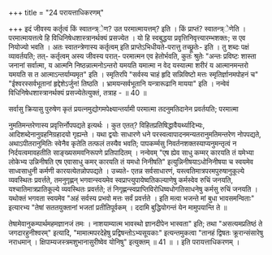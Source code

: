 +++
title = "24 परायत्ताधिकरणम्"

+++
इदं जीवस्य कर्तृत्वं किं स्वातन्त्र्ेण? उत परमात्मायत्तम्? इति । किं प्राप्तं? स्वातन्त्र्ेणेति । परमात्मायत्तत्वे हि विधिनिषेधशास्त्रानर्थक्यं प्रसज्येत । यो हि स्वबुद्धया प्रवृत्तिनिवृत्त्यारम्भशक्तः; स एव नियोज्यो भवति । अतः स्वातन्त्रेणास्य कर्तृत्वम् इति प्राप्तेऽभिधीयते-परात्तु तच्छ्रूतेः- इति । तु शब्दः पक्षं व्यावर्तयति; तत्- कर्तृत्वम् अस्य जीवस्य परात्- परमात्मन एव हेतोर्भवति, कुतः श्रुतेः "अन्तः प्रविष्टः शास्ता जनानां सर्वात्मा, य आत्मनि निष्ठन्नात्मनोऽन्तरो यमयति यमात्मा न वेद यस्यात्मा शरीरं य आत्मानमन्तरो यमयति स त आत्माऽन्तर्याम्यमृत" इति । स्मृतिरपि "सर्वस्य चाहं हृदि सन्निविष्टो मत्तः स्मृतिर्ज्ञानमपोहनं च" "ईश्वरस्सर्वभूतानां हृद्देशेऽर्जुन! तिष्ठति । भ्रामयन्सर्वभूतानि यन्त्रारूढानि मायया" इति । नन्वेवं विधिनिषेधशास्त्रानर्थक्यं प्रसज्येतेत्युक्तं, तत्राह - ॥ 40 ॥

सर्वासु क्रियासु पुरुषेण कृतं प्रयत्नमुद्योगमपेक्ष्यान्तर्यामी परमात्मा तदनुमतिदानेन प्रवर्तयति; परमात्मा

नुमतिमन्तरेणास्य प्रवृत्तिर्नोपपद्यते इत्यर्थः । कुत एतत्? विहितप्रतिषिद्धावैयर्थ्यादिभ्यः, आदिशब्देनानुग्रहनिग्रहादयो गृह्यन्ते । यथा द्वयोः साधारणे धने परस्वत्वापादनमन्यतरानुमतिमन्तरेण नोपपद्यते, अथाऽपीतरानुमितिः स्वेनैव कृतेति तत्फलं तस्यैव भवति; पापकर्म्मसु निवर्तनशक्तस्याप्यनुमन्तृत्वं न निर्दयत्वमावहतीति साङ्ख्यसमवनिरूपणे प्रतिपादितम् । नन्वेवम् "एष ह्येव साधु कम्मर् कारयति तं यमेभ्या लोकेभ्य उन्निनीषति एष एवासाधु कमर् कारयति तं यमधो निनीषति" इत्युन्निनीषयाऽधोनिनीषया च स्वयमेव साध्वसाधुनी कर्मणी कारयत्येतन्नोपपद्यते । उच्यते- एतन्न सर्वसाधारणं, यस्त्वतिमात्रपरमपुरुषानुकूल्ये व्यवस्थितः प्रवर्त्तते, तमनुगृह्णन् भगवान्स्वयमेव स्वप्राप्त्युपायेष्वतिकल्याणेषु कर्मस्वेव रुचिं जनयति, यश्चातिमात्रप्रातिकूल्ये व्यवस्थितः प्रवर्त्तते; तं निगृह्णन्स्वप्राप्तिविरोधिष्वधोगतिसाधनेषु कर्मसु रुचिं जनयति । यथोक्तं भगवता स्वयमेव "अहं सर्वस्य प्रभवो मत्तः सर्वं प्रवर्त्तते । इति मत्वा भजन्ते मां बुधा भावसमन्विताः" इत्यारभ्य "तेषां सततयुक्तानां भजतां प्रतीतिपूर्वकम् । ददामि बुद्धियोगन्तं येन मामुपयान्ति ते ॥

तेषामेवानुकम्पार्थमहमज्ञानजं तमः । नाशयाम्यात्म भावस्थो ज्ञानदीपेन भास्वता" इति; तथा "असत्यमप्रतिष्ठं ते जगदारहुनीश्वरम्" इत्यादि, "मामात्मपरदेहेषु प्रद्विषन्तोऽभ्यसूयकाः" इत्यन्तमुकत्वा "तानहं द्विषतः क्रूरान्संसारेषु नराधमान् । क्षिपाम्यजस्त्रमशुभानासुरीष्वेव योनिषु" इत्युक्तम् ॥ 41 ॥ । इति परायत्ताधिकरणम् ।